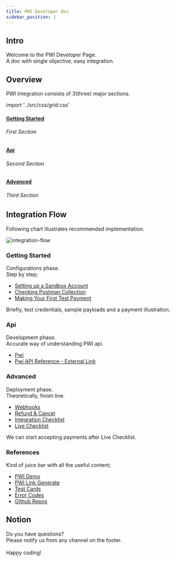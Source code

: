 ```yaml
---
title: PWI Developer Doc
sidebar_position: 1
---
```


## Intro

Welcome to the PWI Developer Page.<br/>
A doc with single objective, easy integration.<br/>

## Overview
PWI integration consists of 3(three) major sections.

import '../src/css/grid.css'

<div class="grid-container">
  <div class="card">
    <div class="content">
      <a href="tutorial-basics/setting-up-a-sandbox"><h4>Getting Started</h4></a>
      <h6> First Section</h6> 
    </div>
  </div>
  <div class="card">
    <div class="content">
      <a href="api/pwi"><h4>Api</h4></a>
      <h6> Second Section</h6> 
    </div>
  </div>
  <div class="card">
    <div class="content">
      <a href="tutorial-basics/making-your-first-test-payment"><h4>Advanced</h4></a>
      <h6> Third Section</h6>  
    </div>
  </div>
</div>

## Integration Flow
Following chart illustrates recommended implementation.<br/>

![integration-flow](/img/integration-flow.svg)


### Getting Started
Configurations phase.<br/>
Step by step;<br/>

- [Setting up a Sandbox Account](./setting-up-a-sandbox)
- [Checking Postman Collection](./checking-postman-collection) 
- [Making Your First Test Payment](./making-your-first-test-payment) 

Briefly, test credentials, sample payloads and a payment illustration.

### Api
Development phase.<br/>
Accurate way of understanding PWI api.
- [Pwi](./Pwi)
- [Pwi API Reference - External Link](./checking-postman-collection) 

### Advanced
Deployment phase.<br/>
Theoretically, finish line.
- [Webhooks](./Webhook)
- [Refund & Cancel](./refund-and-cancel) 
- [Integration Checklist](./integration-checklist) 
- [Live Checklist](./live-checklist) 

We can start accepting payments after Live Checklist.

### References
Kind of juice bar with all the useful content;
- [PWI Demo](https://www.iyzico.com/demo/)
- [PWI Link Generate](https://gitbook-pwi.herokuapp.com/) 
- [Test Cards](https://dev.iyzipay.com/en/test-kartlari) 
- [Error Codes](https://dev.iyzipay.com/en/hata-kodlari) 
- [Github Repos](https://github.com/iyzico) 

## Notion
Do you have questions?<br/>Please notify us from any channel on the footer. <br/><br/>
Happy coding!